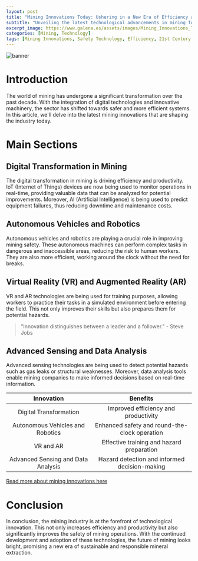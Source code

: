```yaml
---
layout: post
title: "Mining Innovations Today: Ushering in a New Era of Efficiency and Safety"
subtitle: "Unveiling the latest technological advancements in mining for safer and more efficient mineral extraction."
excerpt_image: https://www.galena.es/assets/images/Mining_Innovations_Today.png
categories: [Mining, Technology]
tags: [Mining Innovations, Safety Technology, Efficiency, 21st Century Mining]
---
```


![banner](https://www.galena.es/assets/images/Mining_Innovations_Today.png "A modern mining site showcasing advanced machinery and technology, highlighting innovations in safety and efficiency for mineral extraction, appealing to geology enthusiasts and educators.")

# Introduction

The world of mining has undergone a significant transformation over the past decade. With the integration of digital technologies and innovative machinery, the sector has shifted towards safer and more efficient systems. In this article, we'll delve into the latest mining innovations that are shaping the industry today. 

# Main Sections

## Digital Transformation in Mining

The digital transformation in mining is driving efficiency and productivity. IoT (Internet of Things) devices are now being used to monitor operations in real-time, providing valuable data that can be analyzed for potential improvements. Moreover, AI (Artificial Intelligence) is being used to predict equipment failures, thus reducing downtime and maintenance costs.

## Autonomous Vehicles and Robotics

Autonomous vehicles and robotics are playing a crucial role in improving mining safety. These autonomous machines can perform complex tasks in dangerous and inaccessible areas, reducing the risk to human workers. They are also more efficient, working around the clock without the need for breaks.

## Virtual Reality (VR) and Augmented Reality (AR)

VR and AR technologies are being used for training purposes, allowing workers to practice their tasks in a simulated environment before entering the field. This not only improves their skills but also prepares them for potential hazards.

>"Innovation distinguishes between a leader and a follower." - Steve Jobs

## Advanced Sensing and Data Analysis

Advanced sensing technologies are being used to detect potential hazards such as gas leaks or structural weaknesses. Moreover, data analysis tools enable mining companies to make informed decisions based on real-time information.

|     Innovation     |  Benefits  | 
|:------------------:|:----------:|
| Digital Transformation | Improved efficiency and productivity |
| Autonomous Vehicles and Robotics | Enhanced safety and round-the-clock operation |
| VR and AR | Effective training and hazard preparation |
| Advanced Sensing and Data Analysis | Hazard detection and informed decision-making |

[Read more about mining innovations here](https://www.mining-technology.com/features/featurethe-future-of-mining-innovation-technologies-4702084/)

# Conclusion

In conclusion, the mining industry is at the forefront of technological innovation. This not only increases efficiency and productivity but also significantly improves the safety of mining operations. With the continued development and adoption of these technologies, the future of mining looks bright, promising a new era of sustainable and responsible mineral extraction.